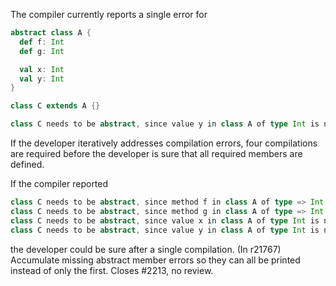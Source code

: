 The compiler currently reports a single error for
```scala
abstract class A {
  def f: Int
  def g: Int

  val x: Int
  val y: Int
}

class C extends A {}
```

```scala
class C needs to be abstract, since value y in class A of type Int is not defined
```

If the developer iteratively addresses compilation errors, four compilations are required before the developer is sure that all required members are defined.

If the compiler reported
```scala
class C needs to be abstract, since method f in class A of type => Int is not defined
class C needs to be abstract, since method g in class A of type => Int is not defined
class C needs to be abstract, since value x in class A of type Int is not defined
class C needs to be abstract, since value y in class A of type Int is not defined
```
the developer could be sure after a single compilation.
(In r21767) Accumulate missing abstract member errors so they can all be
printed instead of only the first.  Closes #2213, no review.
